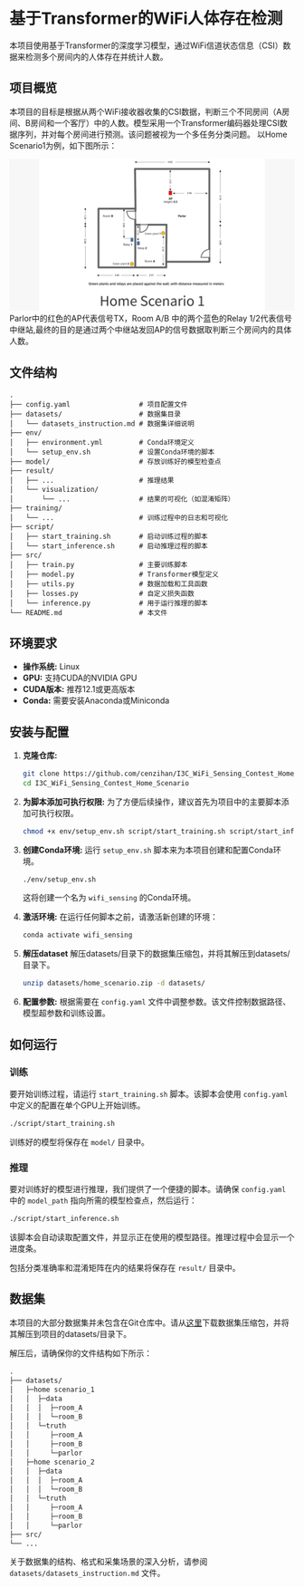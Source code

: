 # 基于Transformer的WiFi人体存在检测

本项目使用基于Transformer的深度学习模型，通过WiFi信道状态信息（CSI）数据来检测多个房间内的人体存在并统计人数。

## 项目概览

本项目的目标是根据从两个WiFi接收器收集的CSI数据，判断三个不同房间（A房间、B房间和一个客厅）中的人数。模型采用一个Transformer编码器处理CSI数据序列，并对每个房间进行预测。该问题被视为一个多任务分类问题。
以Home Scenario1为例，如下图所示：

![Home Scenario1](./asset/Home_Scenario1.png)
Parlor中的红色的AP代表信号TX，Room A/B 中的两个蓝色的Relay 1/2代表信号中继站,最终的目的是通过两个中继站发回AP的信号数据取判断三个房间内的具体人数。

## 文件结构

```
.
├── config.yaml                 # 项目配置文件
├── datasets/                   # 数据集目录
│   └── datasets_instruction.md # 数据集详细说明
├── env/
│   ├── environment.yml         # Conda环境定义
│   └── setup_env.sh            # 设置Conda环境的脚本
├── model/                      # 存放训练好的模型检查点
├── result/
│   ├── ...                     # 推理结果
│   └── visualization/
│       └── ...                 # 结果的可视化（如混淆矩阵）
├── training/
│   └── ...                     # 训练过程中的日志和可视化
├── script/
│   ├── start_training.sh       # 启动训练过程的脚本
│   └── start_inference.sh      # 启动推理过程的脚本
├── src/
│   ├── train.py                # 主要训练脚本
│   ├── model.py                # Transformer模型定义
│   ├── utils.py                # 数据加载和工具函数
│   ├── losses.py               # 自定义损失函数
│   └── inference.py            # 用于运行推理的脚本
└── README.md                   # 本文件
```

## 环境要求

- **操作系统:** Linux
- **GPU:** 支持CUDA的NVIDIA GPU
- **CUDA版本:** 推荐12.1或更高版本
- **Conda:** 需要安装Anaconda或Miniconda

## 安装与配置

1.  **克隆仓库:**
    ```bash
    git clone https://github.com/cenzihan/I3C_WiFi_Sensing_Contest_Home_Scenario.git 
    cd I3C_WiFi_Sensing_Contest_Home_Scenario
    ```

2.  **为脚本添加可执行权限:**
    为了方便后续操作，建议首先为项目中的主要脚本添加可执行权限。
    ```bash
    chmod +x env/setup_env.sh script/start_training.sh script/start_inference.sh
    ```

3.  **创建Conda环境:**
    运行 `setup_env.sh` 脚本来为本项目创建和配置Conda环境。
    ```bash
    ./env/setup_env.sh
    ```
    这将创建一个名为 `wifi_sensing` 的Conda环境。

4.  **激活环境:**
    在运行任何脚本之前，请激活新创建的环境：
    ```bash
    conda activate wifi_sensing
    ```

5.  **解压dataset**
    解压datasets/目录下的数据集压缩包，并将其解压到datasets/目录下。
    ```bash
    unzip datasets/home_scenario.zip -d datasets/
    ```

6.  **配置参数:**
    根据需要在 `config.yaml` 文件中调整参数。该文件控制数据路径、模型超参数和训练设置。

## 如何运行

### 训练

要开始训练过程，请运行 `start_training.sh` 脚本。该脚本会使用 `config.yaml` 中定义的配置在单个GPU上开始训练。

```bash
./script/start_training.sh
```

训练好的模型将保存在 `model/` 目录中。

### 推理

要对训练好的模型进行推理，我们提供了一个便捷的脚本。请确保 `config.yaml` 中的 `model_path` 指向所需的模型检查点，然后运行：

```bash
./script/start_inference.sh
```

该脚本会自动读取配置文件，并显示正在使用的模型路径。推理过程中会显示一个进度条。

包括分类准确率和混淆矩阵在内的结果将保存在 `result/` 目录中。

## 数据集

本项目的大部分数据集并未包含在Git仓库中。请从[这里](<http://www.sdp8.org/Dataset?id=787a9a88-d2f3-4944-a174-8edf6070c99a>)下载数据集压缩包，并将其解压到项目的datasets/目录下。

解压后，请确保你的文件结构如下所示：

```
.
├── datasets/
│   ├─home scenario_1
│   │  ├─data
│   │  │  ├─room_A
│   │  │  └─room_B
│   │  └─truth
│   │     ├─room_A
│   │     ├─room_B
│   │     └─parlor
│   ├─home scenario_2
│   │  ├─data
│   │  │  ├─room_A
│   │  │  └─room_B
│   │  └─truth
│   │     ├─room_A
│   │     ├─room_B
│   │     └─parlor 
├── src/
└── ...
```

关于数据集的结构、格式和采集场景的深入分析，请参阅 `datasets/datasets_instruction.md` 文件。

